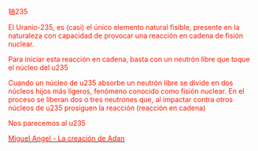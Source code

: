               
<font color="#ff1700">铀235 
          
                                    
<p>
<p>El Uranio-235, es (casi) el único elemento natural fisible, presente en la naturaleza con capacidad de provocar una reacción en cadena de fisión nuclear.
<p>Para iniciar esta reacción en cadena, basta con un neutrón libre que toque el núcleo del u235
<p>Cuando un núcleo de u235 absorbe un neutrón libre se divide en dos núcleos hijos más ligeros, fenómeno conocido como fisión nuclear. En el proceso se liberan dos o tres neutrones que, al impactar contra otros núcleos de u235 prosiguen la reacción (reacción en cadena) 
  
<p>Nos parecemos al u235
<p>
<p>

  

<a href="https://es.wikipedia.org/wiki/La_creaci%C3%B3n_de_Ad%C3%A1n#/media/Archivo:Michelangelo_-_Creation_of_Adam_(cropped).jpg)"><div><font color="#ff1700">Miguel Angel - La creación de Adan</font></div><div></div><div><font color="#ff1700"> </font><font color="#ff2d00"> </font></div></a>

 
